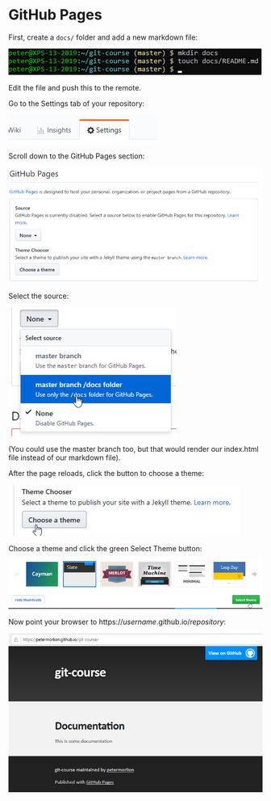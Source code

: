 # GitHub Pages

First, create a `docs/` folder and add a new markdown file:

![Creating docs](../../img/github-pages-0.png)

Edit the file and push this to the remote.

Go to the Settings tab of your repository:

![Settings](../../img/github-pages-1.png)

Scroll down to the GitHub Pages section:

![GitHub Pages](../../img/github-pages-2.png)

Select the source:

![GitHub Pages source](../../img/github-pages-3.png)

(You could use the master branch too, but that would render our index.html file instead of our markdown file).

After the page reloads, click the button to choose a theme:

![GitHub Pages theme](../../img/github-pages-4.png)

Choose a theme and click the green Select Theme button:

![GitHub Pages theme selection](../../img/github-pages-5.png)

Now point your browser to https://_username_.github.io/_repository_:

![GitHub Pages result](../../img/github-pages-6.png)
